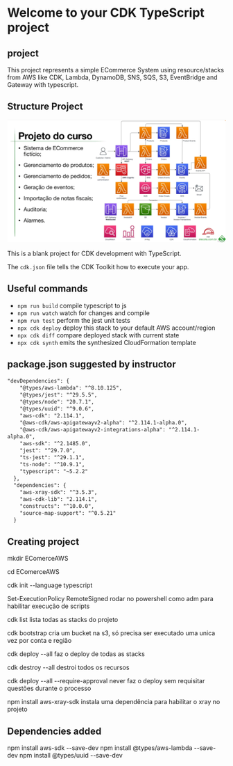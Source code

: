 # Welcome to your CDK TypeScript project

## project

This project represents a simple ECommerce System using resource/stacks from AWS like CDK, Lambda, DynamoDB, SNS, SQS, S3, EventBridge and Gateway with typescript.

## Structure Project
![Structure](../conteudos/projeto.png)

This is a blank project for CDK development with TypeScript.

The `cdk.json` file tells the CDK Toolkit how to execute your app.

## Useful commands

* `npm run build`   compile typescript to js
* `npm run watch`   watch for changes and compile
* `npm run test`    perform the jest unit tests
* `npx cdk deploy`  deploy this stack to your default AWS account/region
* `npx cdk diff`    compare deployed stack with current state
* `npx cdk synth`   emits the synthesized CloudFormation template


## package.json suggested by instructor
```
"devDependencies": {
    "@types/aws-lambda": "^8.10.125",
    "@types/jest": "^29.5.5",
    "@types/node": "20.7.1",
    "@types/uuid": "^9.0.6",
    "aws-cdk": "2.114.1",
    "@aws-cdk/aws-apigatewayv2-alpha": "^2.114.1-alpha.0",
    "@aws-cdk/aws-apigatewayv2-integrations-alpha": "^2.114.1-alpha.0",
    "aws-sdk": "^2.1485.0",
    "jest": "^29.7.0",
    "ts-jest": "^29.1.1",
    "ts-node": "^10.9.1",
    "typescript": "~5.2.2"
  },
  "dependencies": {
    "aws-xray-sdk": "^3.5.3",
    "aws-cdk-lib": "2.114.1",
    "constructs": "^10.0.0",
    "source-map-support": "^0.5.21"
  }
```

## Creating project
  mkdir EComerceAWS

  cd EComerceAWS

  cdk init --language typescript

  Set-ExecutionPolicy RemoteSigned
    rodar no powershell como adm para habilitar execução de scripts 

  cdk list
    lista todas as stacks do projeto

  cdk bootstrap
    cria um bucket na s3, só precisa ser executado uma unica vez por conta e região

  cdk deploy --all
    faz o deploy de todas as stacks

  cdk destroy --all
    destroi todos os recursos

  cdk deploy --all --require-approval never
    faz o deploy sem requisitar questões durante o processo

  npm install aws-xray-sdk
    instala uma dependência para habilitar o xray no projeto

## Dependencies added
  npm install aws-sdk --save-dev
  npm install @types/aws-lambda --save-dev
  npm install @types/uuid --save-dev